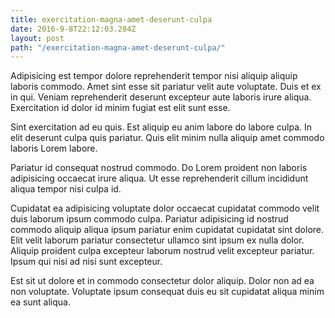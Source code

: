 ```yaml
---
title: exercitation-magna-amet-deserunt-culpa
date: 2016-9-8T22:12:03.284Z
layout: post
path: "/exercitation-magna-amet-deserunt-culpa/"
---
```


Adipisicing est tempor dolore reprehenderit tempor nisi aliquip aliquip laboris commodo. Amet sint esse sit pariatur velit aute voluptate. Duis et ex in qui. Veniam reprehenderit deserunt excepteur aute laboris irure aliqua. Exercitation id dolor id minim fugiat est elit sunt esse.

Sint exercitation ad eu quis. Est aliquip eu anim labore do labore culpa. In elit deserunt culpa quis pariatur. Quis elit minim nulla aliquip amet commodo laboris Lorem labore.

Pariatur id consequat nostrud commodo. Do Lorem proident non laboris adipisicing occaecat irure aliqua. Ut esse reprehenderit cillum incididunt aliqua tempor nisi culpa id.

Cupidatat ea adipisicing voluptate dolor occaecat cupidatat commodo velit duis laborum ipsum commodo culpa. Pariatur adipisicing id nostrud commodo aliquip aliqua ipsum pariatur enim cupidatat cupidatat sint dolore. Elit velit laborum pariatur consectetur ullamco sint ipsum ex nulla dolor. Aliquip proident culpa excepteur laborum nostrud velit excepteur pariatur. Ipsum qui nisi ad nisi sunt excepteur.

Est sit ut dolore et in commodo consectetur dolor aliquip. Dolor non ad ea non voluptate. Voluptate ipsum consequat duis eu sit cupidatat aliqua minim ea sunt aliqua.